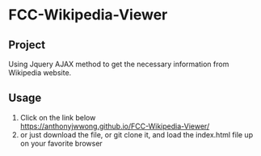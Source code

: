 # FCC-Wikipedia-Viewer

## Project
Using Jquery AJAX method to get the necessary information from Wikipedia website.


## Usage
1. Click on the link below <br>
  https://anthonyjwwong.github.io/FCC-Wikipedia-Viewer/
2. or just download the file, or git clone it, and load the index.html file up on your favorite browser
